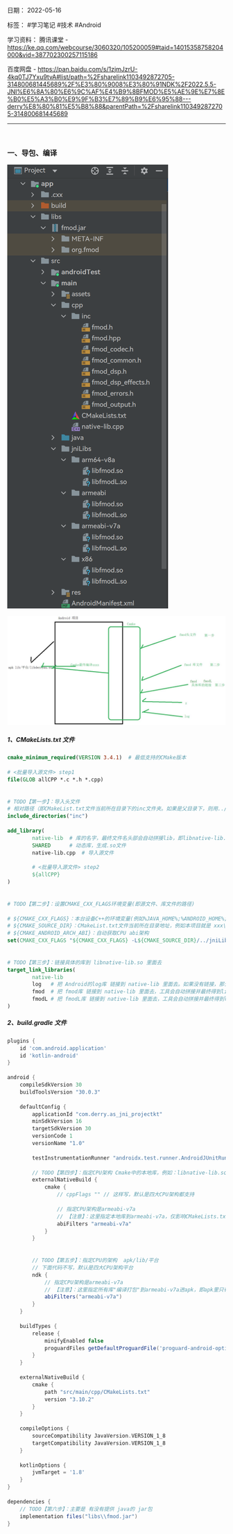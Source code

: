 日期： 2022-05-16

标签： #学习笔记 #技术 #Android 

学习资料： 
腾讯课堂 - https://ke.qq.com/webcourse/3060320/105200059#taid=14015358758204000&vid=387702300257115186

百度网盘 - https://pan.baidu.com/s/1zjmJzrU-4kq0TJ7Yxu9tvA#list/path=%2Fsharelink1103492872705-314800681445689%2F%E3%80%9008%E3%80%91NDK%2F2022.5.5-JNI%E6%8A%80%E6%9C%AF%E4%B9%8BFMOD%E5%AE%9E%E7%8E%B0%E5%A3%B0%E9%9F%B3%E7%89%B9%E6%95%88---derry%E8%80%81%E5%B8%88&parentPath=%2Fsharelink1103492872705-314800681445689

---
<br>

### 一、导包、编译

![300](../99附件/20220521173913.png)

![650](../99附件/20220521_171011_1.png)

##### 1、CMakeLists.txt 文件
```cmake
cmake_minimum_required(VERSION 3.4.1)  # 最低支持的CMake版本  
 
# <批量导入源文件> step1  
file(GLOB allCPP *.c *.h *.cpp)  
  
  
# TODO【第一步】：导入头文件  
# 相对路径（即CMakeList.txt文件当前所在目录下的inc文件夹。如果是父目录下，则用../inc）  
include_directories("inc") 
  
add_library(  
        native-lib  # 库的名字，最终文件名头部会自动拼接lib，即libnative-lib.so  
        SHARED      # 动态库，生成.so文件  
        native-lib.cpp  # 导入源文件  
  
        # <批量导入源文件> step2  
        ${allCPP}  
)  
  
  
# TODO【第二步】：设置CMAKE_CXX_FLAGS环境变量(即源文件、库文件的路径)  
  
# ${CMAKE_CXX_FLAGS}：本台设备C++的环境变量(例如%JAVA_HOME%;%ANDROID_HOME%;%C++HOME%;)、${CMAKE_C_FLAGS}：本台设备C语言的环境变量  
# ${CMAKE_SOURCE_DIR}：CMakeList.txt文件当前所在目录地址，例如本项目就是 xxx\xxx\src\main\cpp\# ${CMAKE_SOURCE_DIR}/../jniLibs：等价于CMakeList.txt文件当前所在目录的父目录地址  
# ${CMAKE_ANDROID_ARCH_ABI}：自动获取CPU abi架构  
set(CMAKE_CXX_FLAGS "${CMAKE_CXX_FLAGS} -L${CMAKE_SOURCE_DIR}/../jniLibs/${CMAKE_ANDROID_ARCH_ABI}")  
  
  
# TODO【第三步】：链接具体的库到 libnative-lib.so 里面去  
target_link_libraries(  
        native-lib  
        log   # 把 Android的log库 链接到 native-lib 里面去。如果没有链接，那么运行时c层调用log相关函数会崩溃：提示找不到 liblog.so 库  
        fmod  # 把 fmod库 链接到 native-lib 里面去，工具会自动拼接并最终得到libfmod.so文件名  
        fmodL # 把 fmodL库 链接到 native-lib 里面去，工具会自动拼接并最终得到libfmodL.so文件名  
)
```

##### 2、build.gradle 文件
```groovy
plugins {  
    id 'com.android.application'  
    id 'kotlin-android'  
}  
  
android {  
    compileSdkVersion 30  
    buildToolsVersion "30.0.3"  
  
    defaultConfig {  
        applicationId "com.derry.as_jni_projectkt"  
        minSdkVersion 16  
        targetSdkVersion 30  
        versionCode 1  
        versionName "1.0"  
  
        testInstrumentationRunner "androidx.test.runner.AndroidJUnitRunner"  
  
        // TODO【第四步】：指定CPU架构 Cmake中的本地库，例如：libnative-lib.so libderryku.so  
        externalNativeBuild {  
            cmake {  
                // cppFlags "" // 这样写，默认是四大CPU架构都支持  
  
                // 指定CPU架构是armeabi-v7a  
                // 【注意】：这里指定本地库到armeabi-v7a，仅影响CMakeLists.txt文件中的${CMAKE_ANDROID_ARCH_ABI}变量值（详情看【第二步】）  
                abiFilters "armeabi-v7a"  
            }  
        }  


        // TODO【第五步】：指定CPU的架构  apk/lib/平台  
        // 下面代码不写，默认是四大CPU架构平台  
        ndk {  
            // 指定CPU架构是armeabi-v7a  
            // 【注意】：这里指定所有库"编译打包"到armeabi-v7a进apk，即apk里只有armeabi-v7a文件夹  
            abiFilters("armeabi-v7a")  
        }  
    }  
    
    buildTypes {  
        release {  
            minifyEnabled false  
            proguardFiles getDefaultProguardFile('proguard-android-optimize.txt'), 'proguard-rules.pro'  
        }  
    }
	
	externalNativeBuild {  
        cmake {  
            path "src/main/cpp/CMakeLists.txt"  
            version "3.10.2"  
        }  
    }
	
	compileOptions {  
        sourceCompatibility JavaVersion.VERSION_1_8  
        targetCompatibility JavaVersion.VERSION_1_8  
    }  
    
    kotlinOptions {  
        jvmTarget = '1.8'  
    }  
}  
  
dependencies {  
    // TODO【第六步】：主要是 有没有提供 java的 jar包  
    implementation files("libs\\fmod.jar")  
}
```
